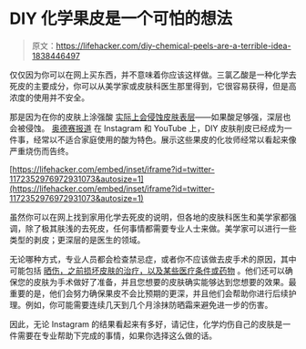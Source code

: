 # DIY 化学果皮是一个可怕的想法

> 原文：<https://lifehacker.com/diy-chemical-peels-are-a-terrible-idea-1838446497>

仅仅因为你可以在网上买东西，并不意味着你应该这样做。三氯乙酸是一种化学去死皮的主要成分，你可以从美学家或皮肤科医生那里得到，它很容易获得，但是高浓度的使用并不安全。



那是因为在你的皮肤上涂强酸 [实际上会侵蚀皮肤表层](https://labmuffin.com/fact-check-friday-what-is-a-chemical-peel/)——如果酸足够强，深层也会被侵蚀。 [奥德赛报道](https://www.theodysseyonline.com/diy-chemical-peel) 在 Instagram 和 YouTube 上，DIY 皮肤削皮已经成为一件事，经常以不适合家庭使用的酸为特色。展示这些果皮的化妆师经常以看起来像严重烧伤而告终。

 [https://lifehacker.com/embed/inset/iframe?id=twitter-1172352976972931073&autosize=1](https://lifehacker.com/embed/inset/iframe?id=twitter-1172352976972931073&autosize=1) 

虽然你可以在网上找到家用化学去死皮的说明，但各地的皮肤科医生和美学家都强调，除了极其肤浅的去死皮，任何事情都需要专业人士来做。美学家可以进行一些类型的剥皮；更深层的是医生的领域。

无论哪种方式，专业人员都会检查禁忌症，或者你不应该做去皮手术的原因，其中可能包括 [晒伤，之前损坏皮肤的治疗，以及某些医疗条件或药物](http://www.lincolnsquareskincare.com/contraindications---aftercare-1.html) 。他们还可以确保您的皮肤为手术做好了准备，并且您想要的皮肤确实能够达到您想要的效果。最重要的是，他们会努力确保果皮不会比预期的更深，并且他们会帮助你进行后续护理。例如，你可能需要连续几天到几个月涂抹防晒霜来避免进一步的伤害。

因此，无论 Instagram 的结果看起来有多好，请记住，化学灼伤自己的皮肤是一件需要在专业帮助下完成的事情，如果你选择这么做的话。